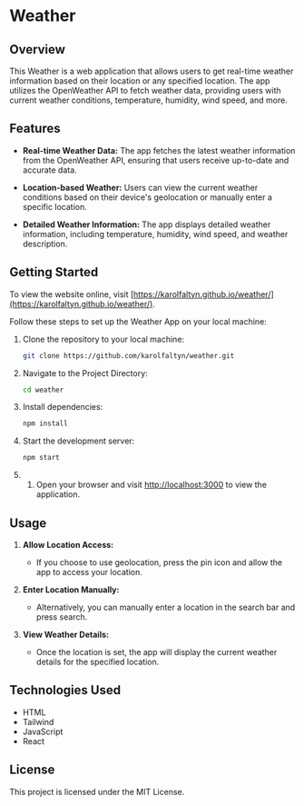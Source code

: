 # Weather 

## Overview

This Weather is a web application that allows users to get real-time weather information based on their location or any specified location. The app utilizes the OpenWeather API to fetch weather data, providing users with current weather conditions, temperature, humidity, wind speed, and more.

## Features

- **Real-time Weather Data:** The app fetches the latest weather information from the OpenWeather API, ensuring that users receive up-to-date and accurate data.

- **Location-based Weather:** Users can view the current weather conditions based on their device's geolocation or manually enter a specific location.

- **Detailed Weather Information:** The app displays detailed weather information, including temperature, humidity, wind speed, and weather description.

## Getting Started

To view the website online, visit [https://karolfaltyn.github.io/weather/](https://karolfaltyn.github.io/weather/).

Follow these steps to set up the Weather App on your local machine:

1. Clone the repository to your local machine:
   ```bash
   git clone https://github.com/karolfaltyn/weather.git
   ```

2. Navigate to the Project Directory:
   ```bash
   cd weather
   ```

3. Install dependencies:

   ```bash
   npm install
   ```

4. Start the development server:

   ```bash
   npm start
   ```

5. 1.  Open your browser and visit  [http://localhost:3000](http://localhost:3000/)  to view the application.

## Usage

1. **Allow Location Access:**
   - If you choose to use geolocation, press the pin icon and allow the app to access your location.

2. **Enter Location Manually:**
   - Alternatively, you can manually enter a location in the search bar and press search.

3. **View Weather Details:**
   - Once the location is set, the app will display the current weather details for the specified location.


## Technologies Used

- HTML
- Tailwind
- JavaScript
- React

## License

This project is licensed under the MIT License.
